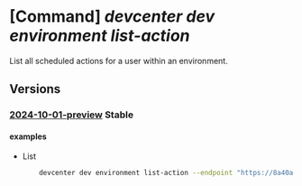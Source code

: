 # [Command] _devcenter dev environment list-action_

List all scheduled actions for a user within an environment.

## Versions

### [2024-10-01-preview](/Resources/data-plane/microsoft.devcenter/L3Byb2plY3RzL3t9L3VzZXJzL3t9L2Vudmlyb25tZW50cy97fS9hY3Rpb25z/2024-10-01-preview.xml) **Stable**

<!-- data-plane:microsoft.devcenter /projects/{}/users/{}/environments/{}/actions 2024-10-01-preview -->

#### examples

- List
    ```bash
        devcenter dev environment list-action --endpoint "https://8a40af38-3b4c-4672-a6a4-5e964b1870ed-contosodevcenter.centralus.devcenter.azure.com/" --name "mydevenv" --project-name "DevProject" --user-id "00000000-0000-0000-0000-000000000000"
    ```
